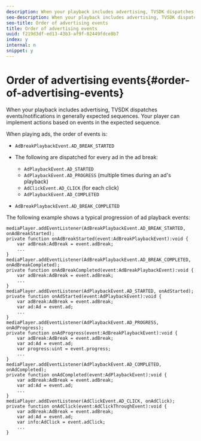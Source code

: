 ```yaml
---
description: When your playback includes advertising, TVSDK dispatches events/notifications in generally expected sequences. Your player can implement actions based on events in the expected sequence.
seo-description: When your playback includes advertising, TVSDK dispatches events/notifications in generally expected sequences. Your player can implement actions based on events in the expected sequence.
seo-title: Order of advertising events
title: Order of advertising events
uuid: f219d3df-ed13-43b3-af9f-82449fdce8b7
index: y
internal: n
snippet: y
---
```


# Order of advertising events{#order-of-advertising-events}

When your playback includes advertising, TVSDK dispatches events/notifications in generally expected sequences. Your player can implement actions based on events in the expected sequence.

<a id="section_69E3CCBC57BB48399799876E83908348"></a>

When playing ads, the order of events is:

* `AdBreakPlaybackEvent.AD_BREAK_STARTED` 
* The following are dispatched for every ad in the ad break:

    * `AdPlaybackEvent.AD_STARTED` 
    * `AdPlaybackEvent.AD_PROGRESS` (multiple times during an ad's playback) 
    * `AdClickEvent.AD_CLICK` (for each click) 
    * `AdPlaybackEvent.AD_COMPLETED`

* `AdBreakPlaybackEvent.AD_BREAK_COMPLETED`

The following example shows a typical progression of ad playback events:

```
mediaPlayer.addEventListener(AdBreakPlaybackEvent.AD_BREAK_STARTED, onAdBreakStarted); 
private function onAdBreakStarted(event:AdBreakPlaybackEvent):void { 
    var adBreak:AdBreak = event.adBreak; 
    ... 
} 
mediaPlayer.addEventListener(AdBreakPlaybackEvent.AD_BREAK_COMPLETED, onAdBreakCompleted); 
private function onAdBreakCompleted(event:AdBreakPlaybackEvent):void { 
    var adBreak:AdBreak = event.adBreak; 
    ... 
} 
mediaPlayer.addEventListener(AdPlaybackEvent.AD_STARTED, onAdStarted); 
private function onAdStarted(event:AdPlaybackEvent):void { 
    var adBreak:AdBreak = event.adBreak; 
    var ad:Ad = event.ad; 
    ... 
} 
mediaPlayer.addEventListener(AdPlaybackEvent.AD_PROGRESS, onAdProgress); 
private function onAdProgress(event:AdBreakPlaybackEvent):void { 
    var adBreak:AdBreak = event.adBreak; 
    var ad:Ad = event.ad;  
    var progress:uint = event.progress; 
    ... 
} 
mediaPlayer.addEventListener(AdPlaybackEvent.AD_COMPLETED, onAdCompleted); 
private function onAdCompleted(event:AdPlaybackEvent):void { 
    var adBreak:AdBreak = event.adBreak; 
    var ad:Ad = event.ad; 
    ... 
} 
mediaPlayer.addEventListener(AdClickEvent.AD_CLICK, onAdClick); 
private function onAdClick(event:AdClickThroughEvent):void { 
    var adBreak:AdBreak = event.adBreak; 
    var ad:Ad = event.ad; 
    var info:AdClick = event.adClick; 
    ... 
} 

```

